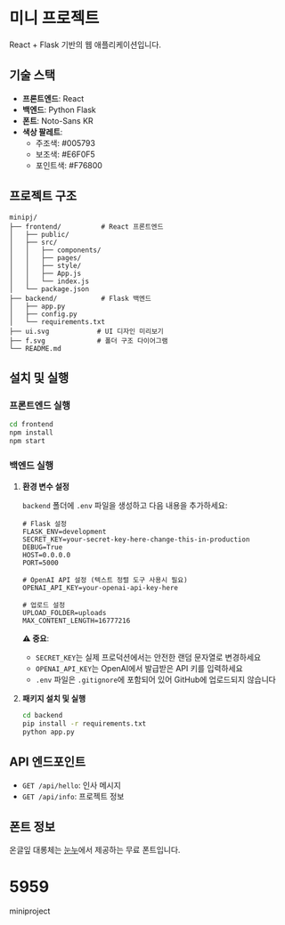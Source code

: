 # 미니 프로젝트

React + Flask 기반의 웹 애플리케이션입니다.

## 기술 스택

- **프론트엔드**: React
- **백엔드**: Python Flask
- **폰트**: Noto-Sans KR
- **색상 팔레트**:
  - 주조색: #005793
  - 보조색: #E6F0F5
  - 포인트색: #F76800

## 프로젝트 구조

```
minipj/
├── frontend/          # React 프론트엔드
│   ├── public/
│   ├── src/
│   │   ├── components/
│   │   ├── pages/
│   │   ├── style/
│   │   ├── App.js
│   │   └── index.js
│   └── package.json
├── backend/           # Flask 백엔드
│   ├── app.py
│   ├── config.py
│   └── requirements.txt
├── ui.svg            # UI 디자인 미리보기
├── f.svg             # 폴더 구조 다이어그램
└── README.md
```

## 설치 및 실행

### 프론트엔드 실행

```bash
cd frontend
npm install
npm start
```

### 백엔드 실행

1. **환경 변수 설정**
   
   `backend` 폴더에 `.env` 파일을 생성하고 다음 내용을 추가하세요:
   
   ```env
   # Flask 설정
   FLASK_ENV=development
   SECRET_KEY=your-secret-key-here-change-this-in-production
   DEBUG=True
   HOST=0.0.0.0
   PORT=5000
   
   # OpenAI API 설정 (텍스트 정렬 도구 사용시 필요)
   OPENAI_API_KEY=your-openai-api-key-here
   
   # 업로드 설정
   UPLOAD_FOLDER=uploads
   MAX_CONTENT_LENGTH=16777216
   ```
   
   **⚠️ 중요**: 
   - `SECRET_KEY`는 실제 프로덕션에서는 안전한 랜덤 문자열로 변경하세요
   - `OPENAI_API_KEY`는 OpenAI에서 발급받은 API 키를 입력하세요
   - `.env` 파일은 `.gitignore`에 포함되어 있어 GitHub에 업로드되지 않습니다

2. **패키지 설치 및 실행**
   
   ```bash
   cd backend
   pip install -r requirements.txt
   python app.py
   ```

## API 엔드포인트

- `GET /api/hello`: 인사 메시지
- `GET /api/info`: 프로젝트 정보

## 폰트 정보

온글잎 대롱체는 [눈누](https://noonnu.cc/font_page/1644)에서 제공하는 무료 폰트입니다.

# 5959
miniproject
